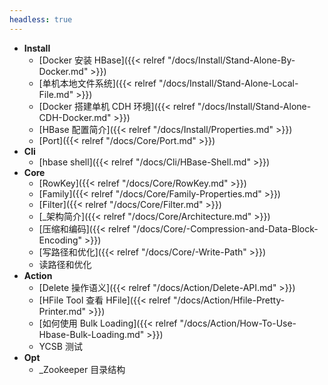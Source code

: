 ```yaml
---
headless: true
---
```


* **Install**
  * [Docker 安装 HBase]({{< relref "/docs/Install/Stand-Alone-By-Docker.md" >}})
  * [单机本地文件系统]({{< relref "/docs/Install/Stand-Alone-Local-File.md" >}})
  * [Docker 搭建单机 CDH 环境]({{< relref "/docs/Install/Stand-Alone-CDH-Docker.md" >}})
  * [HBase 配置简介]({{< relref "/docs/Install/Properties.md" >}})
  * [Port]({{< relref "/docs/Core/Port.md" >}})
* **Cli**
  * [hbase shell]({{< relref "/docs/Cli/HBase-Shell.md" >}})
* **Core**
  * [RowKey]({{< relref "/docs/Core/RowKey.md" >}})
  * [Family]({{< relref "/docs/Core/Family-Properties.md" >}})
  * [Filter]({{< relref "/docs/Core/Filter.md" >}})
  * [_架构简介]({{< relref "/docs/Core/Architecture.md" >}})
  * [压缩和编码]({{< relref "/docs/Core/-Compression-and-Data-Block-Encoding" >}})
  * [写路径和优化]({{< relref "/docs/Core/-Write-Path" >}})
  * 读路径和优化
* **Action**
  * [Delete 操作语义]({{< relref "/docs/Action/Delete-API.md" >}})
  * [HFile Tool 查看 HFile]({{< relref "/docs/Action/Hfile-Pretty-Printer.md" >}})
  * [如何使用 Bulk Loading]({{< relref "/docs/Action/How-To-Use-Hbase-Bulk-Loading.md" >}})
  * YCSB 测试
* **Opt**
  * _Zookeeper 目录结构


